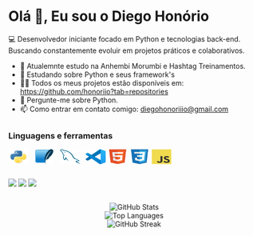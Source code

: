 # Olá 👋, Eu sou o Diego Honório
💻 Desenvolvedor iniciante focado em Python e tecnologias back-end. Buscando constantemente evoluir em projetos práticos e colaborativos.

- 🌱 Atualemnte estudo na Anhembi Morumbi e Hashtag Treinamentos.
- 🌱 Estudando sobre Python e seus framework's
- 👨‍💻 Todos os meus projetos estão disponíveis em: https://github.com/honoriio?tab=repositories
- 💬 Pergunte-me sobre Python.
- 📫 Como entrar em contato comigo: diegohonoriiio@gmail.com

##
 <h3 align="left">Linguagens e ferramentas</h3>
<p align="left">
  <img align="center" alt="Python" height="30" width="40" src="https://raw.githubusercontent.com/devicons/devicon/master/icons/python/python-original.svg"> &nbsp;
  <img align="center" alt="SQLite" height="30" width="40" src="https://raw.githubusercontent.com/devicons/devicon/master/icons/sqlite/sqlite-original.svg"> &nbsp;
  <img align="center" alt="MySQL" height="30" width="40" src="https://raw.githubusercontent.com/devicons/devicon/master/icons/mysql/mysql-original.svg"> &nbsp;
  <img align="center" alt="VSCode" height="30" width="40" src="https://raw.githubusercontent.com/devicons/devicon/master/icons/vscode/vscode-original.svg">
  <img align="center" alt="HTML" height="30" width="40" src="https://raw.githubusercontent.com/devicons/devicon/master/icons/html5/html5-original.svg">
  <img align="center" alt="CSS" height="30" width="40" src="https://raw.githubusercontent.com/devicons/devicon/master/icons/css3/css3-original.svg">
  <img align="center" alt="JavaScript" height="30" width="40" src="https://raw.githubusercontent.com/devicons/devicon/master/icons/javascript/javascript-original.svg">

</p>

  
  ##
 
<div> 
  <a href="https://instagram.com/rafaballerini" target="_blank"><img src="https://img.shields.io/badge/-Instagram-%23E4405F?style=for-the-badge&logo=instagram&logoColor=white" target="_blank"></a>
  <a href = "diegohonoriiio@gmail.com"><img src="https://img.shields.io/badge/-Gmail-%23333?style=for-the-badge&logo=gmail&logoColor=white" target="_blank"></a>
  <a href="https://www.linkedin.com/in/diego-honório-0102581a3" target="_blank"><img src="https://img.shields.io/badge/-LinkedIn-%230077B5?style=for-the-badge&logo=linkedin&logoColor=white" target="_blank"></a> 
  
</div>


  ##
  <p align="center">
  <img src="https://github-readme-stats.vercel.app/api?username=honoriio&show_icons=true&theme=radical" alt="GitHub Stats"/>
  <br>
  <img src="https://github-readme-stats.vercel.app/api/top-langs/?username=honoriio&layout=compact&theme=radical" alt="Top Languages"/>
  <br>
  <img src="https://streak-stats.demolab.com/?user=honoriio&theme=radical&fire=FF6C6C&ring=F7B267" alt="GitHub Streak"/>
</p>

